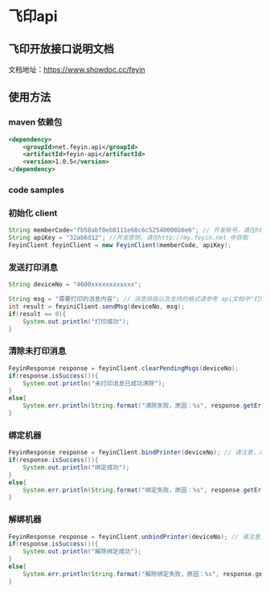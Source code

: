 # 飞印api

## 飞印开放接口说明文档

文档地址：https://www.showdoc.cc/feyin

## 使用方法

### maven 依赖包

```xml
<dependency>
    <groupId>net.feyin.api</groupId>
    <artifactId>feyin-api</artifactId>
    <version>1.0.5</version>
</dependency>
```

### code samples

### 初始化 client

```java
String memberCode="fb58abf0eb8111e68c6c52540008b6e6"; // 开发帐号，请在http://my.feyin.net 中获取
String apiKey = "32ab6d12"; //开发密钥，请在http://my.feyin.net 中获取
FeyinClient feyinClient = new FeyinClient(memberCode, apiKey);
```


### 发送打印消息

```java
String deviceNo = "4600xxxxxxxxxxxx";

String msg = "需要打印的消息内容"; // 消息排版以及支持的格式请参考 api文档中"打印内容相关"一栏。
int result = feyiniClient.sendMsg(deviceNo, msg);
if(result == 0){
    System.out.println("打印成功");
}
```

### 清除未打印消息

```java
FeyinResponse response = feyinClient.clearPendingMsgs(deviceNo); 
if(response.isSuccess()){
    System.out.println("未打印消息已成功清除");
}
else{
    System.err.println(String.format("清除失败，原因：%s", response.getErrMsg()));
}
```

### 绑定机器

```java
FeyinResponse response = feyinClient.bindPrinter(deviceNo); // 请注意，本接口针对第三方开发平台，需申请开通
if(response.isSuccess()){
    System.out.println("绑定成功");
}
else{
    System.err.println(String.format("绑定失败，原因：%s", response.getErrMsg()));
}
```


### 解绑机器

```java
FeyinResponse response = feyinClient.unbindPrinter(deviceNo); // 请注意，本接口针对第三方开发平台，需申请开通
if(response.isSuccess()){
    System.out.println("解除绑定成功");
}
else{
    System.err.println(String.format("解除绑定失败，原因：%s", response.getErrMsg()));
}
```